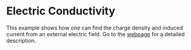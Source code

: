 # Electric Conductivity

This example shows how one can find the charge density and induced current from an external
electric field. Go to the [webpage](https://davidkleiven.github.io/gopf/conductivity.html)
for a detailed description.